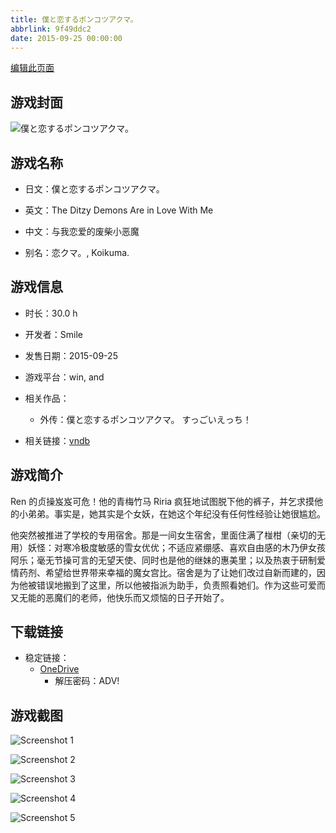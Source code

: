 ```yaml
---
title: 僕と恋するポンコツアクマ。
abbrlink: 9f49ddc2
date: 2015-09-25 00:00:00
---
```

[编辑此页面](https://github.com/ACG-3/ADV3-source/blob/main/source/_posts/games/%E5%83%95%E3%81%A8%E6%81%8B%E3%81%99%E3%82%8B%E3%83%9D%E3%83%B3%E3%82%B3%E3%83%84%E3%82%A2%E3%82%AF%E3%83%9E%E3%80%82.md)

## 游戏封面

![僕と恋するポンコツアクマ。](https://pan.timero.xyz/onedrive/img_lib_001/%E5%83%95%E3%81%A8%E6%81%8B%E3%81%99%E3%82%8B%E3%83%9D%E3%83%B3%E3%82%B3%E3%83%84%E3%82%A2%E3%82%AF%E3%83%9E%E3%80%82_cover.avif)


## 游戏名称

- 日文：僕と恋するポンコツアクマ。
- 英文：The Ditzy Demons Are in Love With Me
- 中文：与我恋爱的废柴小恶魔

- 别名：恋クマ。, Koikuma.


## 游戏信息

- 时长：30.0 h
- 开发者：Smile
- 发售日期：2015-09-25
- 游戏平台：win, and
- 相关作品：
   - 外传：僕と恋するポンコツアクマ。 すっごいえっち！

- 相关链接：[vndb](https://vndb.org/v17515)


## 游戏简介

Ren 的贞操岌岌可危！他的青梅竹马 Riria 疯狂地试图脱下他的裤子，并乞求摸他的小弟弟。事实是，她其实是个女妖，在她这个年纪没有任何性经验让她很尴尬。

他突然被推进了学校的专用宿舍。那是一间女生宿舍，里面住满了椪柑（亲切的无用）妖怪：对寒冷极度敏感的雪女优优；不适应紧绷感、喜欢自由感的木乃伊女孩阿乐；毫无节操可言的无望天使、同时也是他的继妹的惠美里；以及热衷于研制爱情药剂、希望给世界带来幸福的魔女宫比。宿舍是为了让她们改过自新而建的，因为他被错误地搬到了这里，所以他被指派为助手，负责照看她们。作为这些可爱而又无能的恶魔们的老师，他快乐而又烦恼的日子开始了。




## 下载链接

- 稳定链接：
    - [OneDrive](https://pan.timero.xyz/onedrive/adv_lib_001/%E5%83%95%E3%81%A8%E6%81%8B%E3%81%99%E3%82%8B%E3%83%9D%E3%83%B3%E3%82%B3%E3%83%84%E3%82%A2%E3%82%AF%E3%83%9E%E3%80%82)
        - 解压密码：ADV!



## 游戏截图


![Screenshot 1](https://pan.timero.xyz/onedrive/img_lib_001/%E5%83%95%E3%81%A8%E6%81%8B%E3%81%99%E3%82%8B%E3%83%9D%E3%83%B3%E3%82%B3%E3%83%84%E3%82%A2%E3%82%AF%E3%83%9E%E3%80%82_Screenshot_1.avif)

![Screenshot 2](https://pan.timero.xyz/onedrive/img_lib_001/%E5%83%95%E3%81%A8%E6%81%8B%E3%81%99%E3%82%8B%E3%83%9D%E3%83%B3%E3%82%B3%E3%83%84%E3%82%A2%E3%82%AF%E3%83%9E%E3%80%82_Screenshot_2.avif)

![Screenshot 3](https://pan.timero.xyz/onedrive/img_lib_001/%E5%83%95%E3%81%A8%E6%81%8B%E3%81%99%E3%82%8B%E3%83%9D%E3%83%B3%E3%82%B3%E3%83%84%E3%82%A2%E3%82%AF%E3%83%9E%E3%80%82_Screenshot_3.avif)

![Screenshot 4](https://pan.timero.xyz/onedrive/img_lib_001/%E5%83%95%E3%81%A8%E6%81%8B%E3%81%99%E3%82%8B%E3%83%9D%E3%83%B3%E3%82%B3%E3%83%84%E3%82%A2%E3%82%AF%E3%83%9E%E3%80%82_Screenshot_4.avif)

![Screenshot 5](https://pan.timero.xyz/onedrive/img_lib_001/%E5%83%95%E3%81%A8%E6%81%8B%E3%81%99%E3%82%8B%E3%83%9D%E3%83%B3%E3%82%B3%E3%83%84%E3%82%A2%E3%82%AF%E3%83%9E%E3%80%82_Screenshot_5.avif)

